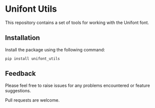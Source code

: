# Unifont Utils

This repository contains a set of tools for working with the Unifont font.

## Installation

Install the package using the following command:

``` shell
pip install unifont_utils
```

## Feedback

Please feel free to raise issues for any problems encountered or feature suggestions.

Pull requests are welcome.
